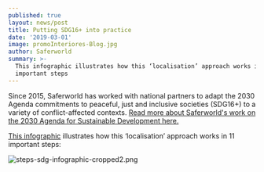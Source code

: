 ```yaml
---
published: true
layout: news/post
title: Putting SDG16+ into practice
date: '2019-03-01'
image: promoInteriores-Blog.jpg
author: Saferworld
summary: >-
  This infographic illustrates how this ‘localisation’ approach works in 11
  important steps
---
```

Since 2015, Saferworld has worked with national partners to adapt the 2030 Agenda commitments to peaceful, just and inclusive societies (SDG16+) to a variety of conflict-affected contexts. [Read more about Saferworld's work on the 2030 Agenda for Sustainable Development here.](https://www.saferworld.org.uk/global-action-against-conflict/2030-agenda)

[This infographic](https://www.saferworld.org.uk/multimedia/putting-sdg16-into-practice) illustrates how this ‘localisation’ approach works in 11 important steps:

![steps-sdg-infographic-cropped2.png]({{site.baseurl}}/img/steps-sdg-infographic-cropped2.png)

